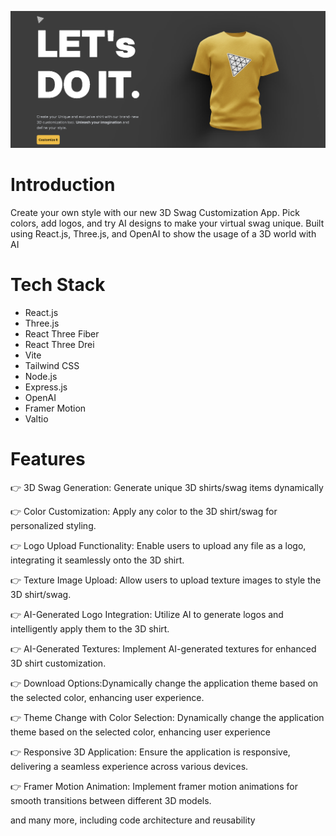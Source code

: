 ![alt text](image.png)

# Introduction

Create your own style with our new 3D Swag Customization App. Pick colors, add logos, and try AI designs to make your virtual swag unique. Built using React.js, Three.js, and OpenAI to show the usage of a 3D world with AI


# Tech Stack

- React.js
- Three.js
- React Three Fiber
- React Three Drei
- Vite
- Tailwind CSS
- Node.js
- Express.js
- OpenAI
- Framer Motion
- Valtio

# Features

👉 3D Swag Generation: Generate unique 3D shirts/swag items dynamically

👉 Color Customization: Apply any color to the 3D shirt/swag for personalized styling.

👉 Logo Upload Functionality: Enable users to upload any file as a logo, integrating it seamlessly onto the 3D shirt.

👉 Texture Image Upload: Allow users to upload texture images to style the 3D shirt/swag.

👉 AI-Generated Logo Integration: Utilize AI to generate logos and intelligently apply them to the 3D shirt.

👉 AI-Generated Textures: Implement AI-generated textures for enhanced 3D shirt customization.

👉 Download Options:Dynamically change the application theme based on the selected color, enhancing user experience.

👉 Theme Change with Color Selection: Dynamically change the application theme based on the selected color, enhancing user experience

👉 Responsive 3D Application: Ensure the application is responsive, delivering a seamless experience across various devices.

👉 Framer Motion Animation: Implement framer motion animations for smooth transitions between different 3D models.

and many more, including code architecture and reusability
